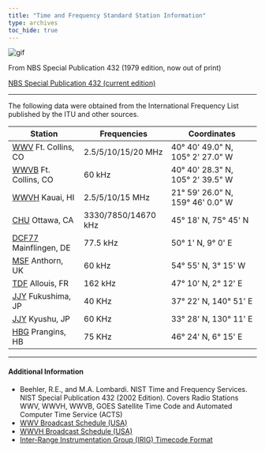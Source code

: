 ```yaml
---
title: "Time and Frequency Standard Station Information"
type: archives
toc_hide: true
---
```


![gif](/documentation/pic/tonea.gif)

From NBS Special Publication 432 (1979 edition, now out of print)

[NBS Special Publication 432 (current edition)](https://www.nist.gov/system/files/documents/2017/04/28/SP-432-NIST-Time-and-Frequency-Services-2012-02-13.pdf)

* * *

The following data were obtained from the International Frequency List published by the ITU and other sources.

| Station | Frequencies | Coordinates |
| ----- | ----- | ----- |
| [WWV](https://www.nist.gov/pml/time-and-frequency-division/time-distribution/radio-station-wwv) Ft. Collins, CO | 2.5/5/10/15/20 MHz | 40° 40' 49.0" N, 105° 2' 27.0" W |
| [WWVB](https://www.nist.gov/pml/time-and-frequency-division/time-distribution/radio-station-wwvb) Ft. Collins, CO | 60 kHz | 40° 40' 28.3" N, 105° 2' 39.5" W |
| [WWVH](https://www.nist.gov/pml/time-and-frequency-division/time-distribution/radio-station-wwvh) Kauai, HI | 2.5/5/10/15 MHz | 21° 59' 26.0" N, 159° 46' 0.0" W |
| [CHU](https://nrc.canada.ca/en/certifications-evaluations-standards/canadas-official-time/nrc-shortwave-station-broadcasts-chu) Ottawa, CA | 3330/7850/14670 kHz | 45° 18' N, 75° 45' N |
| [DCF77](https://www.ptb.de/cms/en/ptb/fachabteilungen/abt4/fb-44/ag-442/dissemination-of-legal-time/dcf77.html) Mainflingen, DE | 77.5 kHz | 50° 1' N, 9° 0' E |
| [MSF](https://www.npl.co.uk/msf-signal) Anthorn, UK | 60 kHz | 54° 55' N, 3° 15' W |
| [TDF](https://en.wikipedia.org/wiki/TDF_time_signal) Allouis, FR | 162 kHz | 47° 10' N, 2° 12' E |
| [JJY](https://jjy.nict.go.jp/index-e.html) Fukushima, JP | 40 KHz | 37° 22' N, 140° 51' E |
| [JJY](https://jjy.nict.go.jp/jjy/log/index-e.html) Kyushu, JP | 60 KHz | 33° 28' N, 130° 11' E |
| [HBG](https://en.wikipedia.org/wiki/HBG_(time_signal)) Prangins, HB | 75 KHz | 46° 24' N, 6° 15' E |

* * *

#### Additional Information

*   Beehler, R.E., and M.A. Lombardi. NIST Time and Frequency Services. NIST Special Publication 432 (2002 Edition). Covers Radio Stations WWV, WWVH, WWVB, GOES Satellite Time Code and Automated Computer Time Service (ACTS)
*   [WWV Broadcast Schedule (USA)](/documentation/pic/wwv.jpg)
*   [WWVH Broadcast Schedule (USA)](/documentation/pic/wwvh.jpg)
*   [Inter-Range Instrumentation Group (IRIG) Timecode Format](/documentation/pic/irig_b.jpg)